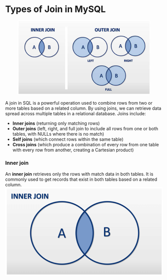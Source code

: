 # Types of Join in MySQL

<figure><img src=".gitbook/assets/Types of Join in MySQL.jpg" alt=""><figcaption></figcaption></figure>

A join in SQL is a powerful operation used to combine rows from two or more tables based on a related column. By using joins, we can retrieve data spread across multiple tables in a relational database. Joins include:

* **Inner joins** (returning only matching rows)
* **Outer joins** (left, right, and full join to include all rows from one or both tables, with NULLs where there is no match)
* **Self joins** (which connect rows within the same table)
* **Cross joins** (which produce a combination of every row from one table with every row from another, creating a Cartesian product)



### Inner join

An **inner join** retrieves only the rows with match data in both tables. It is commonly used to get records that exist in both tables based on a related column.<img src=".gitbook/assets/Inner Join.png" alt="" data-size="original">



